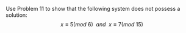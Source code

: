 Use Problem 11 to show that the following system does not possess a solution:
$$x \equiv 5 (mod\:6) \hspace{6pt} and \hspace{6pt} x \equiv 7 (mod\:15)$$